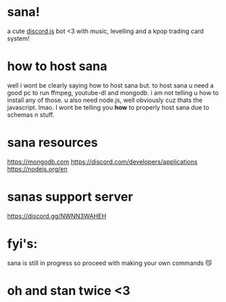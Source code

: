 # sana!
a cute [discord.js](https://discord.js.org/#/) bot &lt;3 with music, levelling and a kpop trading card system!

# how to host sana
well i wont be clearly saying how to host sana but. to host sana u need a good pc to run ffmpeg, youtube-dl and mongodb. i am not telling u how to install any of those. u also need node.js, well obviously cuz thats the javascript. lmao. I wont be telling you **how** to properly host sana due to schemas n stuff.

# sana resources
https://mongodb.com https://discord.com/developers/applications https://nodejs.org/en

# sanas support server
  https://discord.gg/NWNN3WAHEH
  
  
# fyi's:
  sana is still in progress so proceed with making your own commands 😼

# oh and stan twice <3
  
